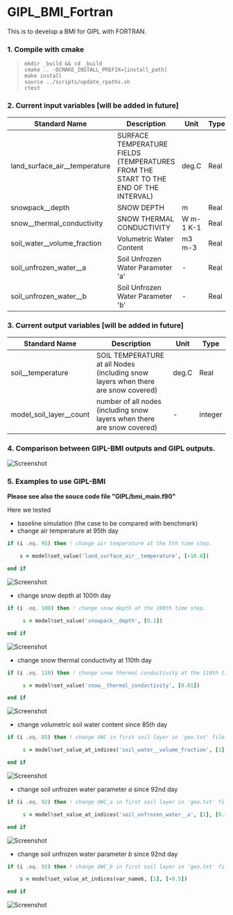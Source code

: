 # GIPL_BMI_Fortran
This is to develop a BMI for GIPL with FORTRAN.

### 1. Compile with cmake ###

> `mkdir _build && cd _build`  
> `cmake .. -DCMAKE_INSTALL_PREFIX=[install_path]`  
> `make install`  
> `source ../scripts/update_rpaths.sh`  
> `ctest`
> 

### 2. Current input variables [will be added in future]

| Standard Name                             | Description                                                                                                                       | Unit     | Type    |
|-------------------------------------------|-----------------------------------------------------------------------------------------------------------------------------------|----------|---------|
| land\_surface\_air\_\_temperature             | SURFACE TEMPERATURE FIELDS (TEMPERATURES FROM THE START TO THE END OF THE INTERVAL)                                               | deg.C    | Real    |
| snowpack\_\_depth                   | SNOW DEPTH                | m     | Real |
| snow\_\_thermal\_conductivity                   | SNOW THERMAL CONDUCTIVITY                | W m-1 K-1    | Real |
| soil\_water\_\_volume\_fraction                   | Volumetric Water Content                | m3 m-3    | Real |
| soil\_unfrozen\_water\_\_a                  | Soil Unfrozen Water Parameter 'a'                | -    | Real |
| soil\_unfrozen\_water\_\_b                  | Soil Unfrozen Water Parameter 'b'                | -    | Real |

### 3. Current output variables [will be added in future]

| Standard Name                             | Description                                                                                                                       | Unit     | Type    |
|-------------------------------------------|-----------------------------------------------------------------------------------------------------------------------------------|----------|---------|
| soil\_\_temperature             | SOIL TEMPERATURE at all Nodes (including snow layers when there are snow covered)                                              | deg.C    | Real    |
| model\_soil\_layer\_\_count             | number of all nodes (including snow layers when there are snow covered)                                              | -    | integer    |

### 4. Comparison between GIPL-BMI outputs and GIPL outputs.

![Screenshot](./_images/check_results_with_benchmark.png)

### 5. Examples to use GIPL-BMI

**Please see also the souce code file "GIPL/bmi_main.f90"**

Here we tested 

- baseline simulation (the case to be compared with benchmark)
- change air temperature at 95th day

```fortran
if (i .eq. 95) then ! change air temperature at the 5th time step.

    s = model%set_value('land_surface_air__temperature', [-10.0])

end if
```
![Screenshot](./_images/change_air_temperature_results.png)

- change snow depth at 100th day

```fortran
if (i .eq. 100) then ! change snow depth at the 100th time step.

     s = model%set_value('snowpack__depth', [0.1])

end if
```
![Screenshot](./_images/change_snow_depth_results.png)

- change snow thermal conductivity at 110th day

```fortran
if (i .eq. 110) then ! change snow thermal conductivity at the 110th time step.

     s = model%set_value('snow__thermal_conductivity', [0.01])

end if
```

![Screenshot](./_images/change_snow_conductivity_results.png)

- change volumetric soil water content since 85th day

```fortran
if (i .eq. 85) then ! change VWC in first soil layer in 'geo.txt' file.

     s = model%set_value_at_indices('soil_water__volume_fraction', [1], [0.1])

end if
```

![Screenshot](./_images/change_vwc_results.png)

- change soil unfrozen water parameter *a* since 92nd day

```fortran
if (i .eq. 92) then ! change UWC_a in first soil layer in 'geo.txt' file.

     s = model%set_value_at_indices('soil_unfrozen_water__a', [1], [0.1])

end if
```

![Screenshot](./_images/change_uwc_a_results.png)

- change soil unfrozen water parameter *b* since 92nd day 

```fortran
if (i .eq. 92) then ! change UWC_b in first soil layer in 'geo.txt' file.

    s = model%set_value_at_indices(var_name6, [1], [-0.5])

end if
```

![Screenshot](./_images/change_uwc_b_results.png)